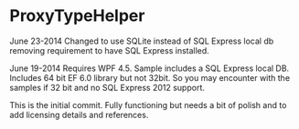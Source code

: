ProxyTypeHelper
===============
June 23-2014  Changed to use SQLite instead of SQL Express local db removing requirement to have SQL Express installed.  


June 19-2014
Requires WPF 4.5. Sample includes a SQL Express local DB. Includes 64 bit EF 6.0 library but not 32bit. So you may encounter with the samples   if 32 bit and no SQL Express 2012 support. 

This is the initial commit. Fully functioning but needs a bit of polish and to add licensing details and references. 
